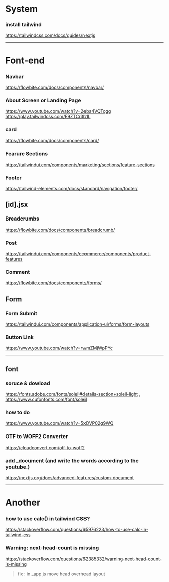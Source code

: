 # System

### install tailwind
https://tailwindcss.com/docs/guides/nextjs


----- ----- ----- ----- ----- ----- ----- ----- ----- ----- ----- ----- ----- ----- ----- ----- ----- ----- ----- ----- ----- -----


# Font-end

### Navbar
https://flowbite.com/docs/components/navbar/

### About Screen or Landing Page
https://www.youtube.com/watch?v=2eba4VQTogg
https://play.tailwindcss.com/E9ZTCr3b1L

### card
https://flowbite.com/docs/components/card/

### Fearure Sections
https://tailwindui.com/components/marketing/sections/feature-sections

### Footer
https://tailwind-elements.com/docs/standard/navigation/footer/

## [id].jsx

### Breadcrumbs
https://flowbite.com/docs/components/breadcrumb/

### Post
https://tailwindui.com/components/ecommerce/components/product-features

### Comment
https://flowbite.com/docs/components/forms/

## Form

### Form Submit
https://tailwindui.com/components/application-ui/forms/form-layouts

### Button Link
https://www.youtube.com/watch?v=rwmZMjWpPYc


----- ----- ----- ----- ----- ----- ----- ----- ----- ----- ----- ----- ----- ----- ----- ----- ----- ----- ----- ----- ----- -----


## font

### soruce & dowload
https://fonts.adobe.com/fonts/soleil#details-section+soleil-light , https://www.cufonfonts.com/font/soleil

### how to do
https://www.youtube.com/watch?v=5xDVP02g9WQ

### OTF to WOFF2 Converter
https://cloudconvert.com/otf-to-woff2

### add _document (and write the words according to the youtube.)
https://nextjs.org/docs/advanced-features/custom-document


----- ----- ----- ----- ----- ----- ----- ----- ----- ----- ----- ----- ----- ----- ----- ----- ----- ----- ----- ----- ----- -----


# Another

### how to use calc() in tailwind CSS?
https://stackoverflow.com/questions/65976223/how-to-use-calc-in-tailwind-css

### Warning: next-head-count is missing
https://stackoverflow.com/questions/62385332/warning-next-head-count-is-missing
> fix : in _app.js move head overhead layout